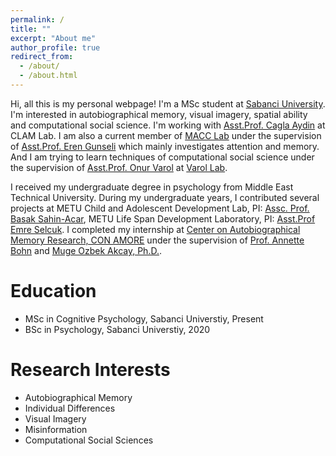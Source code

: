 ```yaml
---
permalink: /
title: ""
excerpt: "About me"
author_profile: true
redirect_from: 
  - /about/
  - /about.html
---
```


Hi, all this is my personal webpage! I'm a MSc student at [Sabanci University](https://www.sabanciuniv.edu/). I'm interested in autobiographical memory, visual imagery, spatial ability and computational social science. I'm working with [Asst.Prof. Cagla Aydin](https://fass.sabanciuniv.edu/en/faculty-members/detail/1980) at CLAM Lab. 
I am also a current member of [MACC Lab](https://www.gunselilab.com/) under the supervision of [Asst.Prof. Eren Gunseli](http://myweb.sabanciuniv.edu/erengunseli/) which mainly investigates attention and memory. 
And I am trying to learn techniques of computational social science under the supervision of [Asst.Prof. Onur Varol](http://www.onurvarol.com/) at [Varol Lab](http://varollab.com/).

I received my undergraduate degree in psychology from Middle East Technical University. During my undergraduate years, I contributed several projects at METU Child and Adolescent Development Lab, PI: [Assc. Prof. Basak Sahin-Acar](http://psy.metu.edu.tr/en/basak-sahin-acar), METU Life Span Development Laboratory, PI: [Asst.Prof Emre Selcuk](http://myweb.sabanciuniv.edu/emreselcuk/). I completed my internship at [Center on Autobiographical Memory  Research, CON AMORE](https://psy.au.dk/en/research/research-centres-and-units/conamore/) under the supervision of [Prof. Annette Bohn](https://pure.au.dk/portal/en/persons/annette-bohn(63156000-0ce0-4610-b068-ee3354380b04).html) and [Muge Ozbek Akcay, Ph.D.](https://scholar.google.dk/citations?user=iuB-cpUAAAAJ&hl=en). 

# Education
* MSc in Cognitive Psychology, Sabanci Universtiy, Present
* BSc in Psychology, Sabanci Universtiy, 2020

# Research Interests 
* Autobiographical Memory
* Individual Differences
* Visual Imagery
* Misinformation 
* Computational Social Sciences

